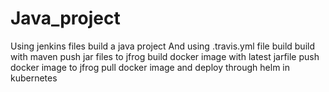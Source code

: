 # Java_project
Using jenkins files build a java project
And using .travis.yml file build 
build with maven 
push jar files to jfrog
build docker image with latest jarfile
push docker image to jfrog 
pull docker image and deploy through helm in kubernetes
